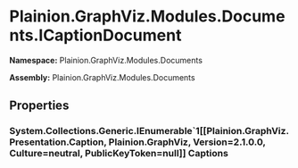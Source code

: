 
# Plainion.GraphViz.Modules.Documents.ICaptionDocument

**Namespace:** Plainion.GraphViz.Modules.Documents

**Assembly:** Plainion.GraphViz.Modules.Documents


## Properties

### System.Collections.Generic.IEnumerable`1[[Plainion.GraphViz.Presentation.Caption, Plainion.GraphViz, Version=2.1.0.0, Culture=neutral, PublicKeyToken=null]] Captions
